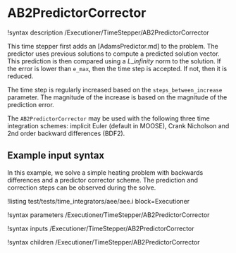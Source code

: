 # AB2PredictorCorrector

!syntax description /Executioner/TimeStepper/AB2PredictorCorrector

This time stepper first adds an [AdamsPredictor.md] to the problem. The predictor
uses previous solutions to compute a predicted solution vector. This prediction is
then compared using a $L\_infinity$ norm to the solution. If the error is lower than `e_max`,
then the time step is accepted. If not, then it is reduced.

The time step is regularly increased based on the `steps_between_increase` parameter. The
magnitude of the increase is based on the magnitude of the prediction error.

The `AB2PredictorCorrector` may be used with the following three time integration schemes:
implicit Euler (default in MOOSE), Crank Nicholson and 2nd order backward differences (BDF2).

## Example input syntax

In this example, we solve a simple heating problem with backwards differences and a predictor
corrector scheme. The prediction and correction steps can be observed during the solve.

!listing test/tests/time_integrators/aee/aee.i block=Executioner

!syntax parameters /Executioner/TimeStepper/AB2PredictorCorrector

!syntax inputs /Executioner/TimeStepper/AB2PredictorCorrector

!syntax children /Executioner/TimeStepper/AB2PredictorCorrector
